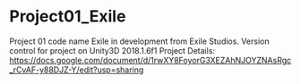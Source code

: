 # Project01_Exile
Project 01 code name Exile in development from Exile Studios. Version control for project on Unity3D 2018.1.6f1
Project Details: https://docs.google.com/document/d/1rwXY8FoyorG3XEZAhNJOYZNAsRgc_rCvAF-y88DJZ-Y/edit?usp=sharing
